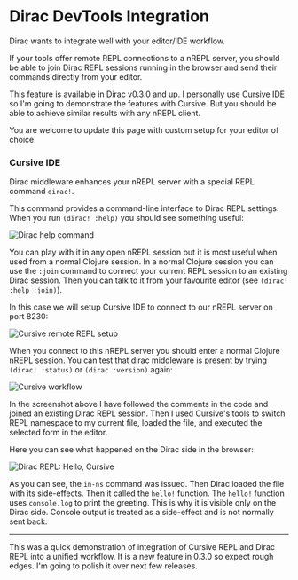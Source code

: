 # Dirac DevTools Integration

Dirac wants to integrate well with your editor/IDE workflow.

If your tools offer remote REPL connections to a nREPL server,
you should be able to join Dirac REPL sessions running in the browser
and send their commands directly from your editor.

This feature is available in Dirac v0.3.0 and up.
I personally use [Cursive IDE](https://cursive-ide.com) so I'm going to demonstrate the features with Cursive.
But you should be able to achieve similar results with any nREPL client.

You are welcome to update this page with custom setup for your editor of choice.

### Cursive IDE

Dirac middleware enhances your nREPL server with a special REPL command `dirac!`.

This command provides a command-line interface to Dirac REPL settings.
When you run `(dirac! :help)` you should see something useful:

![Dirac help command](https://box.binaryage.com/dirac-help-version-status-example.png)

You can play with it in any open nREPL session but it is most useful when used from a normal Clojure session.
In a normal Clojure session you can use the `:join` command to connect your current REPL session to an existing Dirac session. Then you can talk to it from your favourite editor (see `(dirac! :help :join)`).

In this case we will setup Cursive IDE to connect to our nREPL server on port 8230:

![Cursive remote REPL setup](https://box.binaryage.com/cursive-nrepl-settings.png)

When you connect to this nREPL server you should enter a normal Clojure nREPL session.
You can test that dirac middleware is present by trying `(dirac! :status)` or `(dirac :version)` again:

![Cursive workflow](https://box.binaryage.com/dirac-cursive-workflow.png)

In the screenshot above I have followed the comments in the code and joined an existing Dirac REPL session.
Then I used Cursive's tools to switch REPL namespace to my current file, loaded the file, and executed the selected form
in the editor.

Here you can see what happened on the Dirac side in the browser:

![Dirac REPL: Hello, Cursive](https://box.binaryage.com/dirac-repl-hello-from-cursive.png)

As you can see, the `in-ns` command was issued. Then Dirac loaded the file with its side-effects. Then it called the `hello!`
function. The `hello!` function uses `console.log` to print the greeting. This is why it is visible only on the Dirac side.
Console output is treated as a side-effect and is not normally sent back.

---

This was a quick demonstration of integration of Cursive REPL and Dirac REPL into a unified workflow.
It is a new feature in 0.3.0 so expect rough edges. I'm going to polish it over next few releases.
